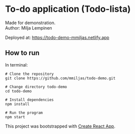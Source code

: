 # To-do application (Todo-lista)

Made for demonstration.  
Author: Milja Lempinen 

Deployed at: https://todo-demo-mmiljas.netlify.app

## How to run

In terminal:
```
# Clone the repository
git clone https://github.com/mmiljas/todo-demo.git 

# Change directory todo-demo
cd todo-demo 

# Install dependencies
npm install  

# Run the program
npm start 
```

This project was bootstrapped with [Create React App](https://github.com/facebook/create-react-app).
